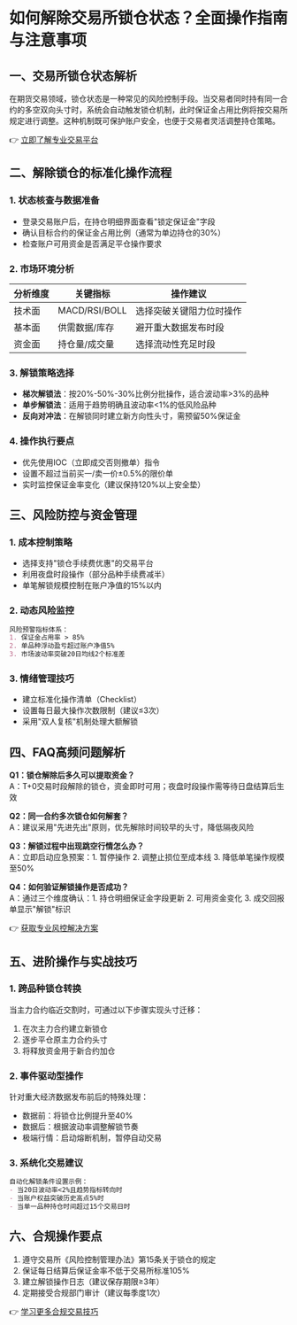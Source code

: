 # 如何解除交易所锁仓状态？全面操作指南与注意事项

## 一、交易所锁仓状态解析

在期货交易领域，锁仓状态是一种常见的风险控制手段。当交易者同时持有同一合约的多空双向头寸时，系统会自动触发锁仓机制，此时保证金占用比例将按交易所规定进行调整。这种机制既可保护账户安全，也便于交易者灵活调整持仓策略。

👉 [立即了解专业交易平台](https://bit.ly/okx_welcome)

## 二、解除锁仓的标准化操作流程

### 1. 状态核查与数据准备
- 登录交易账户后，在持仓明细界面查看"锁定保证金"字段
- 确认目标合约的保证金占用比例（通常为单边持仓的30%）
- 检查账户可用资金是否满足平仓操作要求

### 2. 市场环境分析
| 分析维度 | 关键指标 | 操作建议 |
|---------|----------|----------|
| 技术面 | MACD/RSI/BOLL | 选择突破关键阻力位时操作 |
| 基本面 | 供需数据/库存 | 避开重大数据发布时段 |
| 资金面 | 持仓量/成交量 | 选择流动性充足时段 |

### 3. 解锁策略选择
- **梯次解锁法**：按20%-50%-30%比例分批操作，适合波动率>3%的品种
- **单步解锁法**：适用于趋势明确且波动率<1%的低风险品种
- **反向对冲法**：在解锁同时建立新方向性头寸，需预留50%保证金

### 4. 操作执行要点
- 优先使用IOC（立即成交否则撤单）指令
- 设置不超过当前买一/卖一价±0.5%的限价单
- 实时监控保证金率变化（建议保持120%以上安全垫）

## 三、风险防控与资金管理

### 1. 成本控制策略
- 选择支持"锁仓手续费优惠"的交易平台
- 利用夜盘时段操作（部分品种手续费减半）
- 单笔解锁规模控制在账户净值的15%以内

### 2. 动态风险监控
```markdown
风险预警指标体系：
1. 保证金占用率 > 85%
2. 单品种浮动盈亏超过账户净值5%
3. 市场波动率突破20日均线2个标准差
```

### 3. 情绪管理技巧
- 建立标准化操作清单（Checklist）
- 设置每日最大操作次数限制（建议≤3次）
- 采用"双人复核"机制处理大额解锁

## 四、FAQ高频问题解析

**Q1：锁仓解除后多久可以提取资金？**  
A：T+0交易时段解除的锁仓，资金即时可用；夜盘时段操作需等待日盘结算后生效

**Q2：同一合约多次锁仓如何解套？**  
A：建议采用"先进先出"原则，优先解除时间较早的头寸，降低隔夜风险

**Q3：解锁过程中出现跳空行情怎么办？**  
A：立即启动应急预案：1. 暂停操作 2. 调整止损位至成本线 3. 降低单笔操作规模至50%

**Q4：如何验证解锁操作是否成功？**  
A：通过三个维度确认：1. 持仓明细保证金字段更新 2. 可用资金变化 3. 成交回报单显示"解锁"标识

👉 [获取专业风控解决方案](https://bit.ly/okx_welcome)

## 五、进阶操作与实战技巧

### 1. 跨品种锁仓转换
当主力合约临近交割时，可通过以下步骤实现头寸迁移：
1. 在次主力合约建立新锁仓
2. 逐步平仓原主力合约头寸
3. 将释放资金用于新合约加仓

### 2. 事件驱动型操作
针对重大经济数据发布前后的特殊处理：
- 数据前：将锁仓比例提升至40%
- 数据后：根据波动率调整解锁节奏
- 极端行情：启动熔断机制，暂停自动交易

### 3. 系统化交易建议
```markdown
自动化解锁条件设置示例：
- 当20日波动率<2%且趋势指标转向时
- 当账户权益突破历史高点5%时
- 当单一品种持仓时间超过15个交易日时
```

## 六、合规操作要点

1. 遵守交易所《风险控制管理办法》第15条关于锁仓的规定
2. 保证每日结算后保证金率不低于交易所标准105%
3. 建立解锁操作日志（建议保存期限≥3年）
4. 定期接受合规部门审计（建议每季度1次）

👉 [学习更多合规交易技巧](https://bit.ly/okx_welcome)
